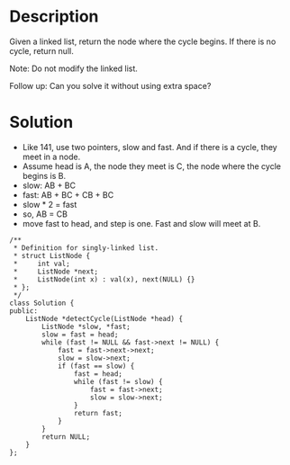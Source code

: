 # Description

Given a linked list, return the node where the cycle begins. If there is no cycle, return null.

Note: Do not modify the linked list.

Follow up:
Can you solve it without using extra space?

# Solution

- Like 141, use two pointers, slow and fast. And if there is a cycle, they meet in a node.
- Assume head is A, the node they meet is C, the node where the cycle begins is B.
- slow: AB + BC
- fast: AB + BC + CB + BC
- slow * 2 = fast
- so, AB = CB
- move fast to head, and step is one. Fast and slow will meet at B.

```
/**
 * Definition for singly-linked list.
 * struct ListNode {
 *     int val;
 *     ListNode *next;
 *     ListNode(int x) : val(x), next(NULL) {}
 * };
 */
class Solution {
public:
    ListNode *detectCycle(ListNode *head) {
        ListNode *slow, *fast;
        slow = fast = head;
        while (fast != NULL && fast->next != NULL) {
            fast = fast->next->next;
            slow = slow->next;
            if (fast == slow) {
                fast = head;
                while (fast != slow) {
                    fast = fast->next;
                    slow = slow->next;
                }
                return fast;
            }
        }
        return NULL;
    }
};
```
